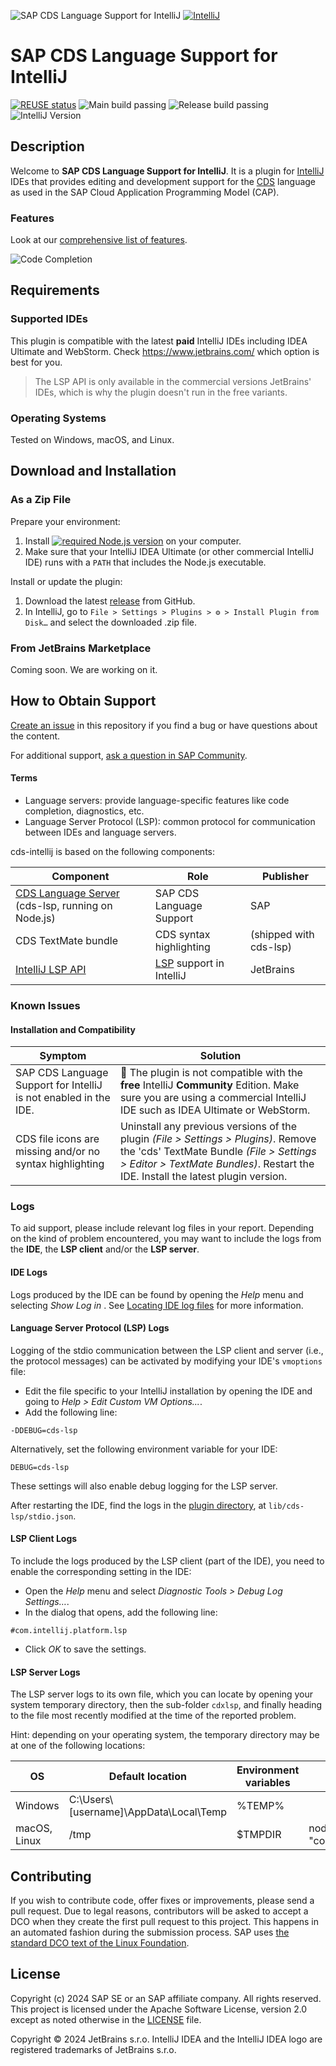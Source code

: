 ![SAP CDS Language Support for IntelliJ](.assets/logo.png) [![IntelliJ](.assets/IntelliJ_IDEA_icon.svg)](https://www.jetbrains.com/)

# SAP CDS Language Support for IntelliJ

[![REUSE status](https://api.reuse.software/badge/github.com/cap-js/cds-intellij)](https://api.reuse.software/info/github.com/cap-js/cds-intellij)
![Main build passing](https://github.com/cap-js/cds-intellij/actions/workflows/main.yml/badge.svg)
![Release build passing](https://github.com/cap-js/cds-intellij/actions/workflows/release.yml/badge.svg)
![IntelliJ Version](https://img.shields.io/jetbrains/plugin/v/com.sap.cap.cds)
<!-- ![IntelliJ Downloads](https://img.shields.io/jetbrains/plugin/d/com.sap.cap.cds) -->

## Description

Welcome to **SAP CDS Language Support for IntelliJ**. It is a plugin for [IntelliJ](https://www.jetbrains.com/idea/) IDEs
that provides editing and development support for the [CDS](https://cap.cloud.sap/docs/cds/) language as used in the SAP Cloud Application Programming Model (CAP).

### Features

Look at our [comprehensive list of features](./FEATURES.md).

![Code Completion](.assets/syntax+completion+diagnostics.png)

## Requirements

### Supported IDEs

This plugin is compatible with the latest **paid** IntelliJ IDEs including IDEA Ultimate and WebStorm.  Check https://www.jetbrains.com/ which option is best for you.

> The LSP API is only available in the commercial versions JetBrains' IDEs, which is why the plugin doesn't run in the free variants.

### Operating Systems

Tested on Windows, macOS, and Linux.


## Download and Installation

### As a Zip File

Prepare your environment:

1. Install [![required Node.js version](https://img.shields.io/badge/dynamic/json?url=https%3A%2F%2Fwww.unpkg.com%2F%40sap%2Fcds-lsp%2Fpackage.json&query=%24.engines.node&label=Node.js&cacheSeconds=3600)](https://nodejs.org/en/)
   on your computer.
2. Make sure that your IntelliJ IDEA Ultimate (or other commercial IntelliJ IDE) runs with a `PATH` that includes the Node.js executable.

Install or update the plugin:

1. Download the latest [release](https://github.com/cap-js/cds-intellij/releases) from GitHub.
2. In IntelliJ, go to `File > Settings > Plugins > ⚙ > Install Plugin from Disk…` and select the downloaded .zip file.

### From JetBrains Marketplace

Coming soon. We are working on it.


## How to Obtain Support

[Create an issue](https://github.com/cap-js/cds-intellij/issues) in this repository if you find a bug or have questions about the content.

For additional support, [ask a question in SAP Community](https://answers.sap.com/questions/ask.html).

#### Terms

- Language servers: provide language-specific features like code completion, diagnostics, etc.
- Language Server Protocol (LSP): common protocol for communication between IDEs and language servers.

cds-intellij is based on the following components:

| Component                                                                                       | Role                                                                             | Publisher              |
|-------------------------------------------------------------------------------------------------|----------------------------------------------------------------------------------|------------------------|
| [CDS Language Server](https://www.npmjs.com/package/@sap/cds-lsp) (cds-lsp, running on Node.js) | SAP CDS Language Support                                                             | SAP                    |
| CDS TextMate bundle                                                                             | CDS syntax highlighting                                                          | (shipped with cds-lsp) |
| [IntelliJ LSP API](https://plugins.jetbrains.com/docs/intellij/language-server-protocol.html)   | [LSP](https://microsoft.github.io/language-server-protocol/) support in IntelliJ | JetBrains              |


### Known Issues

#### Installation and Compatibility

| Symptom                                                      | Solution                                                                                                                                                                                                           |
|--------------------------------------------------------------|--------------------------------------------------------------------------------------------------------------------------------------------------------------------------------------------------------------------|
| SAP CDS Language Support for IntelliJ is not enabled in the IDE. | 🚫 The plugin is not compatible with the **free** IntelliJ **Community** Edition. Make sure you are using a commercial IntelliJ IDE such as IDEA Ultimate or WebStorm.                                             |
| CDS file icons are missing and/or no syntax highlighting     | Uninstall any previous versions of the plugin *(File > Settings > Plugins)*. Remove the 'cds' TextMate Bundle *(File > Settings > Editor > TextMate Bundles)*. Restart the IDE. Install the latest plugin version. |

### Logs

To aid support, please include relevant log files in your report.
Depending on the kind of problem encountered, you may want to include the logs from the **IDE**, the **LSP client** and/or the **LSP server**.

#### IDE Logs

Logs produced by the IDE can be found by opening the *Help* menu and selecting *Show Log in <platform-dependent tool>*.
See [Locating IDE log files](https://intellij-support.jetbrains.com/hc/en-us/articles/207241085-Locating-IDE-log-files) for more information.

#### Language Server Protocol (LSP) Logs

Logging of the stdio communication between the LSP client and server (i.e., the protocol messages) can be activated by modifying your IDE's `vmoptions` file:
- Edit the file specific to your IntelliJ installation by opening the IDE and going to *Help > Edit Custom VM Options...*.
- Add the following line:
```
-DDEBUG=cds-lsp
```

Alternatively, set the following environment variable for your IDE:
```
DEBUG=cds-lsp
```

These settings will also enable debug logging for the LSP server.

After restarting the IDE, find the logs in the [plugin directory](https://intellij-support.jetbrains.com/hc/en-us/articles/206544519-Directories-used-by-the-IDE-to-store-settings-caches-plugins-and-logs), at `lib/cds-lsp/stdio.json`.

#### LSP Client Logs

To include the logs produced by the LSP client (part of the IDE), you need to enable the corresponding setting in the IDE:
- Open the *Help* menu and select *Diagnostic Tools > Debug Log Settings…*.
- In the dialog that opens, add the following line:
```
#com.intellij.platform.lsp
```
- Click *OK* to save the settings.

#### LSP Server Logs

The LSP server logs to its own file, which you can locate by opening your system temporary directory, then the sub-folder `cdxlsp`, and finally heading to the file most recently modified at the time of the reported problem.

Hint: depending on your operating system, the temporary directory may be at one of the following locations:

| OS           | Default location                        | Environment variables | Command                            |
|--------------|-----------------------------------------|-----------------------|------------------------------------|
| Windows      | C:\Users\\[username]\AppData\Local\Temp | %TEMP%                |                                    |
| macOS, Linux | /tmp                                    | $TMPDIR               | node -e "console.log(os.tmpdir())" |


## Contributing

If you wish to contribute code, offer fixes or improvements, please send a pull request. Due to legal reasons, contributors will be asked to accept a DCO when they create the first pull request to this project. This happens in an automated fashion during the submission process. SAP uses [the standard DCO text of the Linux Foundation](https://developercertificate.org/).


## License

Copyright (c) 2024 SAP SE or an SAP affiliate company. All rights reserved. This project is licensed under the Apache Software License, version 2.0 except as noted otherwise in the [LICENSE](LICENSE) file.

Copyright © 2024 JetBrains s.r.o. IntelliJ IDEA and the IntelliJ IDEA logo are registered trademarks of JetBrains s.r.o.
